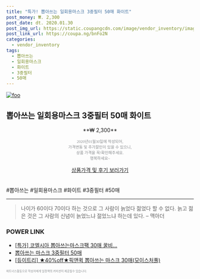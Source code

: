 ```yaml
--- 
title: "특가! 뽑아쓰는 일회용마스크 3중필터 50매 화이트" 
post_money: ₩. 2,300 
post_date: dt. 2020.01.30 
post_img_url: https://static.coupangcdn.com/image/vendor_inventory/images/2018/12/28/10/1/fdbc1735-2a91-41bd-b940-cc94bb59a8bd.jpg 
post_link_url: https://coupa.ng/bnFo2N 
categories: 
  - vendor_inventory 
tags: 
  - 뽑아쓰는 
  - 일회용마스크 
  - 화이트 
  - 3중필터 
  - 50매 
--- 
```

[![foo](https://static.coupangcdn.com/image/vendor_inventory/images/2018/12/28/10/1/fdbc1735-2a91-41bd-b940-cc94bb59a8bd.jpg)](https://coupa.ng/bnFo2N) 

## 뽑아쓰는 일회용마스크 3중필터 50매 화이트 
<p style="text-align: center;">**₩ 2,300**</p> 
<p style="text-align: center;"><span style="color: #898c8f; font-family: Georgia,Times,serif; font-size: 0.75em;">2020년01월30일에 작성되어, <br>가격변동 및 추가할인이 있을 수 있으니,<br> 상품 가격을 꼭!확인해주세요.<br>행복하세요~</span> 
</p>	 
<div markdown="0" style="text-align: center;"><a href="https://coupa.ng/bnFo2N" class="btn btn--success">상품가격 및 후기 보러가기</a></div> 
<br><br> 
  #뽑아쓰는 #일회용마스크 #화이트 #3중필터 #50매 
<hr> 

> 나이가 60이다 70이다 하는 것으로 그 사람이 늙었다 젊었다 할 수 없다. 늙고 젊은 것은 그 사람의 신념이 늙었느냐 젊었느냐 하는데 있다. – 맥아더 


### POWER LINK

* <a href="https://blog.naver.com/an0733/221790434729" target="_blank">[특가] 코엘시아 뽑아쓰는마스크팩 30매 꿀비...</a>
* <a href="https://blog.naver.com/fasyy4321/221789630524" target="_blank">뽑아쓰는 마스크 3중필터 50매</a>
* <a href="https://blog.naver.com/fasyy4321/221789102093" target="_blank">[듀이트리] ★40%off★픽앤퀵 뽑아쓰는 마스크 30매(모이스처풀)</a>

<span style="color: #898c8f; font-family: Georgia,Times,serif; font-size: 0.55em;">파트너스활동으로 작성자에게 일정액의 커미션이 제공될수 있습니다.</span> 
